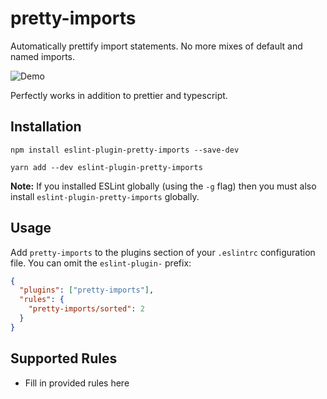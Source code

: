# pretty-imports 

Automatically prettify import statements. No more mixes of default and named imports. 

![Demo](https://im5.ezgif.com/tmp/ezgif-5-7d4bfba2a8f9.gif)

Perfectly works in addition to prettier and typescript.

## Installation

```
npm install eslint-plugin-pretty-imports --save-dev

yarn add --dev eslint-plugin-pretty-imports
```

**Note:** If you installed ESLint globally (using the `-g` flag) then you must also install `eslint-plugin-pretty-imports` globally.

## Usage

Add `pretty-imports` to the plugins section of your `.eslintrc` configuration file. You can omit the `eslint-plugin-` prefix:

```json
{
  "plugins": ["pretty-imports"],
  "rules": {
    "pretty-imports/sorted": 2
  }
}
```

## Supported Rules

- Fill in provided rules here
